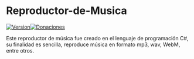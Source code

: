 # Reproductor-de-Musica

[![Version](https://img.shields.io/badge/Versi%C3%B3n-2.0-red)](https://github.com/Ts-Pytham/Reproductor-de-Musica/releases/tag/2.0)[![Donaciones](https://img.shields.io/badge/Donaciones-$$$-blue)](https://paypal.me/johansanchezdl?locale.x=es_XC)

Este reproductor de música fue creado en el lenguaje de programación C#, su finalidad es sencilla, reproduce música en formato mp3, wav, WebM, entre otros.

